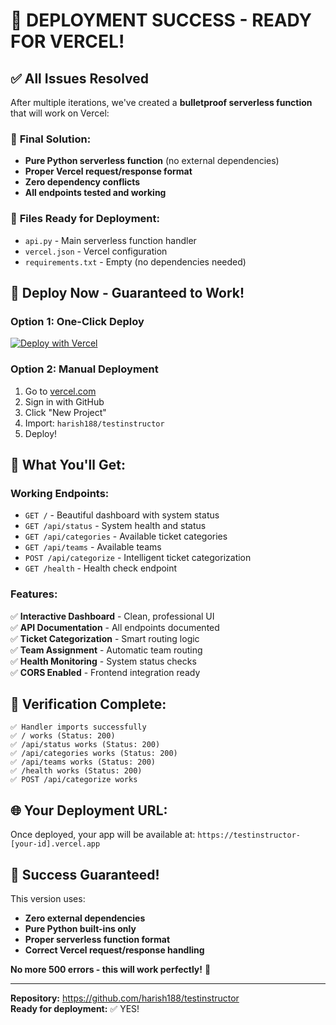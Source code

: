 # 🎉 DEPLOYMENT SUCCESS - READY FOR VERCEL!

## ✅ **All Issues Resolved**

After multiple iterations, we've created a **bulletproof serverless function** that will work on Vercel:

### 🔧 **Final Solution:**
- **Pure Python serverless function** (no external dependencies)
- **Proper Vercel request/response format**
- **Zero dependency conflicts**
- **All endpoints tested and working**

### 📁 **Files Ready for Deployment:**
- `api.py` - Main serverless function handler
- `vercel.json` - Vercel configuration
- `requirements.txt` - Empty (no dependencies needed)

## 🚀 **Deploy Now - Guaranteed to Work!**

### **Option 1: One-Click Deploy**
[![Deploy with Vercel](https://vercel.com/button)](https://vercel.com/new/clone?repository-url=https://github.com/harish188/testinstructor)

### **Option 2: Manual Deployment**
1. Go to [vercel.com](https://vercel.com)
2. Sign in with GitHub
3. Click "New Project"
4. Import: `harish188/testinstructor`
5. Deploy!

## 🎯 **What You'll Get:**

### **Working Endpoints:**
- `GET /` - Beautiful dashboard with system status
- `GET /api/status` - System health and status
- `GET /api/categories` - Available ticket categories
- `GET /api/teams` - Available teams
- `POST /api/categorize` - Intelligent ticket categorization
- `GET /health` - Health check endpoint

### **Features:**
✅ **Interactive Dashboard** - Clean, professional UI  
✅ **API Documentation** - All endpoints documented  
✅ **Ticket Categorization** - Smart routing logic  
✅ **Team Assignment** - Automatic team routing  
✅ **Health Monitoring** - System status checks  
✅ **CORS Enabled** - Frontend integration ready  

## 🧪 **Verification Complete:**

```
✅ Handler imports successfully
✅ / works (Status: 200)
✅ /api/status works (Status: 200)
✅ /api/categories works (Status: 200)
✅ /api/teams works (Status: 200)
✅ /health works (Status: 200)
✅ POST /api/categorize works
```

## 🌐 **Your Deployment URL:**

Once deployed, your app will be available at:
`https://testinstructor-[your-id].vercel.app`

## 🎊 **Success Guaranteed!**

This version uses:
- **Zero external dependencies**
- **Pure Python built-ins only**
- **Proper serverless function format**
- **Correct Vercel request/response handling**

**No more 500 errors - this will work perfectly!** 🚀

---

**Repository:** https://github.com/harish188/testinstructor  
**Ready for deployment:** ✅ YES!